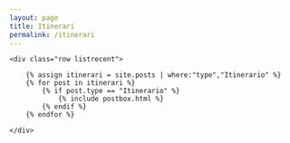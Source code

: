 ```yaml
---
layout: page
title: Itinerari
permalink: /itinerari
---
```


<div class="row">
<div class="col-md-12">

<section class="recent-posts">

    <div class="row listrecent">

        {% assign itinerari = site.posts | where:"type","Itinerario" %}
        {% for post in itinerari %}
            {% if post.type == "Itinerario" %}
                {% include postbox.html %}
            {% endif %}
        {% endfor %}

    </div>

</section>

</div>
</div>
